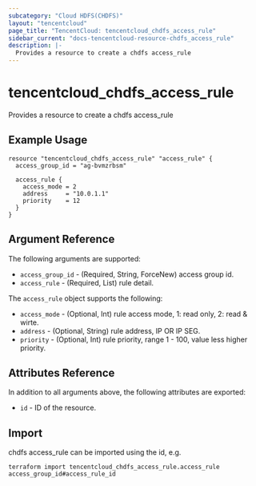 ```yaml
---
subcategory: "Cloud HDFS(CHDFS)"
layout: "tencentcloud"
page_title: "TencentCloud: tencentcloud_chdfs_access_rule"
sidebar_current: "docs-tencentcloud-resource-chdfs_access_rule"
description: |-
  Provides a resource to create a chdfs access_rule
---
```


# tencentcloud_chdfs_access_rule

Provides a resource to create a chdfs access_rule

## Example Usage

```hcl
resource "tencentcloud_chdfs_access_rule" "access_rule" {
  access_group_id = "ag-bvmzrbsm"

  access_rule {
    access_mode = 2
    address     = "10.0.1.1"
    priority    = 12
  }
}
```

## Argument Reference

The following arguments are supported:

* `access_group_id` - (Required, String, ForceNew) access group id.
* `access_rule` - (Required, List) rule detail.

The `access_rule` object supports the following:

* `access_mode` - (Optional, Int) rule access mode, 1: read only, 2: read &amp; wirte.
* `address` - (Optional, String) rule address, IP OR IP SEG.
* `priority` - (Optional, Int) rule priority, range 1 - 100, value less higher priority.

## Attributes Reference

In addition to all arguments above, the following attributes are exported:

* `id` - ID of the resource.




## Import

chdfs access_rule can be imported using the id, e.g.

```
terraform import tencentcloud_chdfs_access_rule.access_rule access_group_id#access_rule_id
```

